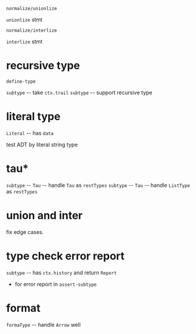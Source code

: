 `normalize/unionlize`

`unionlize` stmt

`normalize/interlize`

`interlize` stmt

# recursive type

`define-type`

`subtype` -- take `ctx.trail`
`subtype` -- support recursive type

# literal type

`Literal` -- has `data`

test ADT by literal string type

# tau*

`subtype` -- `Tau` -- handle `Tau` as `restTypes`
`subtype` -- `Tau` -- handle `ListType` as `restTypes`

# union and inter

fix edge cases.

# type check error report

`subtype` -- has `ctx.history` and return `Report`

- for error report in `assert-subtype`

# format

`formaType` -- handle `Arrow` well
